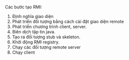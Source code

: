 Các bước tạo RMI:

1. Định nghĩa giao diện
2. Phát triển đối tượng bằng cách cài đặt giao diện remote
3. Phát triển chương trình client, server.
4. Biên dịch tập tin java.
5. Tạo ra đối tượng stub và skeleton.
6. Khởi động RMI registry.
7. Chạy các đối tượng remote server
8. Chạy client